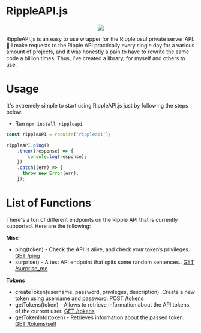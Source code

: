 # RippleAPI.js
<p align="center">
<img src="https://suck.eggplants.org/3tk8ye.png" width:150px height:150px>
</p>
RippleAPI.js is an easy to use wrapper for the Ripple osu! private server API. 🎵 I make requests to the Ripple API practically every single day for a various amount of projects, and it was honestly a pain to have to rewrite the same code a billion times. Thus, I've created a library, for myself and others to use. 

# Usage
It's extremely simple to start using RippleAPI.js just by following the steps below.
* Run `npm install rippleapi`

```js
const rippleAPI = require('rippleapi');

rippleAPI.ping()
    .then((response) => {
        console.log(response);
    })
    .catch((err) => {
      throw new Error(err);
    });
```    
# List of Functions
There's a ton of different endpoints on the Ripple API that is currently supported. Here are the following: 

**Misc**
* ping(token) - Check the API is alive, and check your token’s privileges. [GET /ping](http://docs.ripple.moe/docs/api/v1#get-%2Fping)
* surprise() - A test API endpoint that spits some random sentences.. [GET /surprise_me](http://docs.ripple.moe/docs/api/v1#get-%2Fsurprise_me)

**Tokens**
* createToken(username, password, privileges, description). Create a new token using username and password. [POST /tokens](http://docs.ripple.moe/docs/api/v1#post-%2Ftokens)
* getTokens(token) - Allows to retrieve information about the API tokens of the current user. [GET /tokens](http://docs.ripple.moe/docs/api/v1#get-%2Ftokens)
* getTokenInfo(token) - Retrieves information about the passed token. [GET /tokens/self](http://docs.ripple.moe/docs/api/v1#get-%2Ftokens%2Fself)
